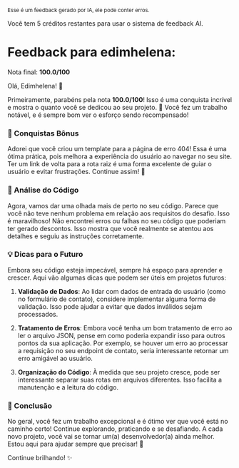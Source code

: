<sup>Esse é um feedback gerado por IA, ele pode conter erros.</sup>

Você tem 5 créditos restantes para usar o sistema de feedback AI.

# Feedback para edimhelena:

Nota final: **100.0/100**

Olá, Edimhelena! 🌟

Primeiramente, parabéns pela nota **100.0/100**! Isso é uma conquista incrível e mostra o quanto você se dedicou ao seu projeto. 🎉 Você fez um trabalho notável, e é sempre bom ver o esforço sendo recompensado!

### 🎊 Conquistas Bônus
Adorei que você criou um template para a página de erro 404! Essa é uma ótima prática, pois melhora a experiência do usuário ao navegar no seu site. Ter um link de volta para a rota raiz é uma forma excelente de guiar o usuário e evitar frustrações. Continue assim! 👏

### 🧐 Análise do Código
Agora, vamos dar uma olhada mais de perto no seu código. Parece que você não teve nenhum problema em relação aos requisitos do desafio. Isso é maravilhoso! Não encontrei erros ou falhas no seu código que poderiam ter gerado descontos. Isso mostra que você realmente se atentou aos detalhes e seguiu as instruções corretamente.

### 💡 Dicas para o Futuro
Embora seu código esteja impecável, sempre há espaço para aprender e crescer. Aqui vão algumas dicas que podem ser úteis em projetos futuros:

1. **Validação de Dados**: Ao lidar com dados de entrada do usuário (como no formulário de contato), considere implementar alguma forma de validação. Isso pode ajudar a evitar que dados inválidos sejam processados.

2. **Tratamento de Erros**: Embora você tenha um bom tratamento de erro ao ler o arquivo JSON, pense em como poderia expandir isso para outros pontos da sua aplicação. Por exemplo, se houver um erro ao processar a requisição no seu endpoint de contato, seria interessante retornar um erro amigável ao usuário.

3. **Organização do Código**: À medida que seu projeto cresce, pode ser interessante separar suas rotas em arquivos diferentes. Isso facilita a manutenção e a leitura do código.

### 🌈 Conclusão
No geral, você fez um trabalho excepcional e é ótimo ver que você está no caminho certo! Continue explorando, praticando e se desafiando. A cada novo projeto, você vai se tornar um(a) desenvolvedor(a) ainda melhor. Estou aqui para ajudar sempre que precisar! 🚀

Continue brilhando! ✨